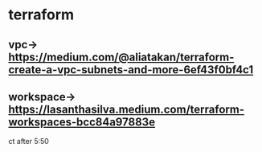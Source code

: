 # terraform

## vpc-> https://medium.com/@aliatakan/terraform-create-a-vpc-subnets-and-more-6ef43f0bf4c1

## workspace-> https://lasanthasilva.medium.com/terraform-workspaces-bcc84a97883e


ct after 5:50